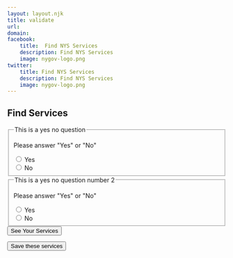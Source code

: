 ```yaml
---
layout: layout.njk
title: validate
url: 
domain: 
facebook:
    title:  Find NYS Services
    description: Find NYS Services
    image: nygov-logo.png
twitter:
    title: Find NYS Services
    description: Find NYS Services
    image: nygov-logo.png
---
```

<section  class="flex flex-col items-center m-auto mt-8 pb-8">
    <h1 class="nysds-text-36 font-extrabold mb-4 w-full text-center">Find Services</h1>
    <div class="my-4 w-full md:w-2/3" >
    <form 
        x-data="{ q1: '', q2: '', q3: '', q4: ''}" 
        @submit.prevent>
        <fieldset><!-- start a question -->
            <legend>This is a yes no question</legend>
            <p class="text-red-600 border-red-800" 
                :hidden="true" 
                id="q1error" 
                x-ref="q1error"
                x-cloak>Please answer "Yes" or "No"</p>
            <div 
                class="flex flex-row items-center border border-admin-second my-2 pl-4 rounded-xl" 
                @click="$refs.q1no.classList.remove('bg-admin-third');$el.classList.add('bg-admin-third');$refs.q1error.hidden = true" 
                x-ref="q1yes" >
                <input 
                    type="radio" 
                    value="yes" 
                    x-model.lazy="q1" 
                    id="q1-yes"  
                    required 
                    oninvalid="q1error.hidden = false;resultsarea.hidden = true" />
                <label 
                    for="q1-yes" 
                    class="w-full p-4">Yes</label>
            </div>
            <div 
                class="flex flex-row items-center border border-admin-second my-2 pl-4 rounded-xl" 
                @click="$refs.q1yes.classList.remove('bg-admin-third');$el.classList.add('bg-admin-third');$refs.q1error.hidden = true" 
                x-ref="q1no">
                <input 
                    type="radio" 
                    value="no" 
                    x-model.lazy="q1" 
                    id="q1-no" 
                    required /> 
                <label 
                    for="q1-no" 
                    class="w-full p-4">No</label>
            </div>
        </fieldset><!-- END a question -->
        <fieldset><!-- start a question -->
            <legend>This is a yes no question number 2</legend>
            <p class="text-red-600 border-red-800" 
                :hidden="true" 
                id="q2error" 
                x-ref="q2error" 
                x-cloak>Please answer "Yes" or "No"</p>
            <div 
                class="flex flex-row items-center border border-admin-second my-2 pl-4 rounded-xl" 
                @click="$refs.q2no.classList.remove('bg-admin-third');$el.classList.add('bg-admin-third');$refs.q2error.hidden = true" 
                x-ref="q2yes" >
                <input 
                    type="radio" 
                    value="yes" 
                    x-model.lazy="q2" 
                    id="q2-yes"  
                    required 
                    oninvalid="q2error.hidden = false; resultsarea.hidden = true"/> 
                <label 
                    for="q2-yes" 
                    class="w-full p-4">Yes</label>
            </div>
            <div 
                class="flex flex-row items-center border border-admin-second my-2 pl-4 rounded-xl" 
                @click="$refs.q2yes.classList.remove('bg-admin-third');$el.classList.add('bg-admin-third');$refs.q2error.hidden = true" 
                x-ref="q2no">
                <input 
                    type="radio" 
                    value="no" 
                    x-model.lazy="q2" 
                    id="q2-no" 
                    required /> 
                <label 
                    for="q2-no" 
                    class="w-full p-4">No</label>
            </div>
        </fieldset><!-- END a question -->
        <div class="w-full flex justify-center">
        <button @click="resultsarea.hidden = false;$refs.results.scrollIntoView()" class="p-4 m-4 bg-admin-first text-white rounded-xl font-bold hover:bg-black" id="seeServices"> See Your Services </button>
        </div>
        <div id="resultsarea" hidden x-ref="results">
        <template x-if="q1 == 'yes'">
            <article class="flex bg-gray-300 rounded-xl border-gray-600 border p-4 m-4">
                <div class="w-2/3">
                <h3 class="font-bold text-2xl">Service for Q1</h3>
                <p> A brief description of this awesome service for you. </p>
                </div>
                <div class="w-1/3 flex justify-center">
                <a href="google.com" class="p-4 bg-admin-first text-white font-bold rounded-xl"> A link to the service </a>
                </div>
            </article>
        </template>
        <template x-if="q2 == 'yes'">
            <article class="flex bg-gray-300 rounded-xl border-gray-600 border p-4 m-4">
                <div class="w-2/3">
                <h3 class="font-bold text-2xl">Service for Q2</h3>
                <p> A brief description of this awesome service for you. </p>
                </div>
                <div class="w-1/3 flex justify-center">
                <a href="google.com" class="p-4 bg-admin-first text-white font-bold rounded-xl"> A link to the service </a>
                </div>
            </article>
        </template>
        </div>
    </form>
    </div>
    <button class="p-4 bg-admin-first text-white font-bold rounded-xl">Save these services</button>
</section>